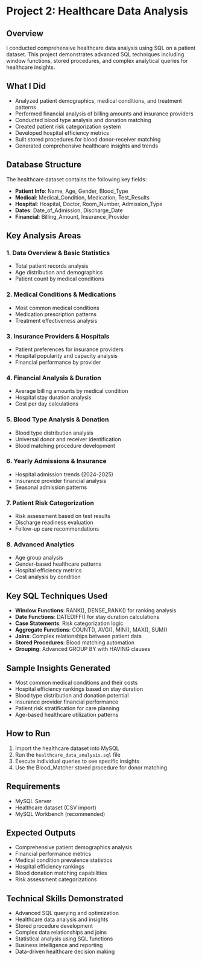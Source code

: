 # Project 2: Healthcare Data Analysis

## Overview

I conducted comprehensive healthcare data analysis using SQL on a patient dataset. This project demonstrates advanced SQL techniques including window functions, stored procedures, and complex analytical queries for healthcare insights.

## What I Did

- Analyzed patient demographics, medical conditions, and treatment patterns
- Performed financial analysis of billing amounts and insurance providers
- Conducted blood type analysis and donation matching
- Created patient risk categorization system
- Developed hospital efficiency metrics
- Built stored procedures for blood donor-receiver matching
- Generated comprehensive healthcare insights and trends

## Database Structure

The healthcare dataset contains the following key fields:

- **Patient Info**: Name, Age, Gender, Blood_Type
- **Medical**: Medical_Condition, Medication, Test_Results
- **Hospital**: Hospital, Doctor, Room_Number, Admission_Type
- **Dates**: Date_of_Admission, Discharge_Date
- **Financial**: Billing_Amount, Insurance_Provider

## Key Analysis Areas

### 1. Data Overview & Basic Statistics

- Total patient records analysis
- Age distribution and demographics
- Patient count by medical conditions

### 2. Medical Conditions & Medications

- Most common medical conditions
- Medication prescription patterns
- Treatment effectiveness analysis

### 3. Insurance Providers & Hospitals

- Patient preferences for insurance providers
- Hospital popularity and capacity analysis
- Financial performance by provider

### 4. Financial Analysis & Duration

- Average billing amounts by medical condition
- Hospital stay duration analysis
- Cost per day calculations

### 5. Blood Type Analysis & Donation

- Blood type distribution analysis
- Universal donor and receiver identification
- Blood matching procedure development

### 6. Yearly Admissions & Insurance

- Hospital admission trends (2024-2025)
- Insurance provider financial analysis
- Seasonal admission patterns

### 7. Patient Risk Categorization

- Risk assessment based on test results
- Discharge readiness evaluation
- Follow-up care recommendations

### 8. Advanced Analytics

- Age group analysis
- Gender-based healthcare patterns
- Hospital efficiency metrics
- Cost analysis by condition

## Key SQL Techniques Used

- **Window Functions**: RANK(), DENSE_RANK() for ranking analysis
- **Date Functions**: DATEDIFF() for stay duration calculations
- **Case Statements**: Risk categorization logic
- **Aggregate Functions**: COUNT(), AVG(), MIN(), MAX(), SUM()
- **Joins**: Complex relationships between patient data
- **Stored Procedures**: Blood matching automation
- **Grouping**: Advanced GROUP BY with HAVING clauses

## Sample Insights Generated

- Most common medical conditions and their costs
- Hospital efficiency rankings based on stay duration
- Blood type distribution and donation potential
- Insurance provider financial performance
- Patient risk stratification for care planning
- Age-based healthcare utilization patterns

## How to Run

1. Import the healthcare dataset into MySQL
2. Run the `healthcare_data_analysis.sql` file
3. Execute individual queries to see specific insights
4. Use the Blood_Matcher stored procedure for donor matching

## Requirements

- MySQL Server
- Healthcare dataset (CSV import)
- MySQL Workbench (recommended)

## Expected Outputs

- Comprehensive patient demographics analysis
- Financial performance metrics
- Medical condition prevalence statistics
- Hospital efficiency rankings
- Blood donation matching capabilities
- Risk assessment categorizations

## Technical Skills Demonstrated

- Advanced SQL querying and optimization
- Healthcare data analysis and insights
- Stored procedure development
- Complex data relationships and joins
- Statistical analysis using SQL functions
- Business intelligence and reporting
- Data-driven healthcare decision making
